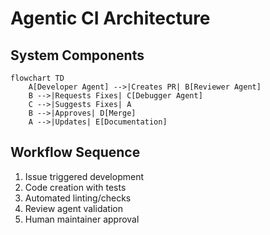 # Agentic CI Architecture

## System Components
```mermaid
flowchart TD
    A[Developer Agent] -->|Creates PR| B[Reviewer Agent]
    B -->|Requests Fixes| C[Debugger Agent]
    C -->|Suggests Fixes| A
    B -->|Approves| D[Merge]
    A -->|Updates| E[Documentation]
```

## Workflow Sequence
1. Issue triggered development
2. Code creation with tests
3. Automated linting/checks
4. Review agent validation
5. Human maintainer approval